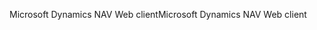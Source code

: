 <span data-ttu-id="93e16-101">Microsoft Dynamics NAV Web client</span><span class="sxs-lookup"><span data-stu-id="93e16-101">Microsoft Dynamics NAV Web client</span></span>
